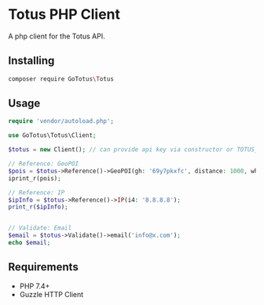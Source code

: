 # Totus PHP Client

A php client for the Totus API.

## Installing
```bash
composer require GoTotus\Totus
```

## Usage
```php
require 'vendor/autoload.php';

use GoTotus\Totus\Client;

$totus = new Client(); // can provide api key via constructor or TOTUS_KEY env var

// Reference: GeoPOI
$pois = $totus->Reference()->GeoPOI(gh: '69y7pkxfc', distance: 1000, what: 'shop', limit: 10);
iprint_r(pois);

// Reference: IP
$ipInfo = $totus->Reference()->IP(i4: '8.8.8.8');
print_r($ipInfo);


// Validate: Email
$email = $totus->Validate()->email('info@x.com');
echo $email;
````

## Requirements
- PHP 7.4+
- Guzzle HTTP Client

